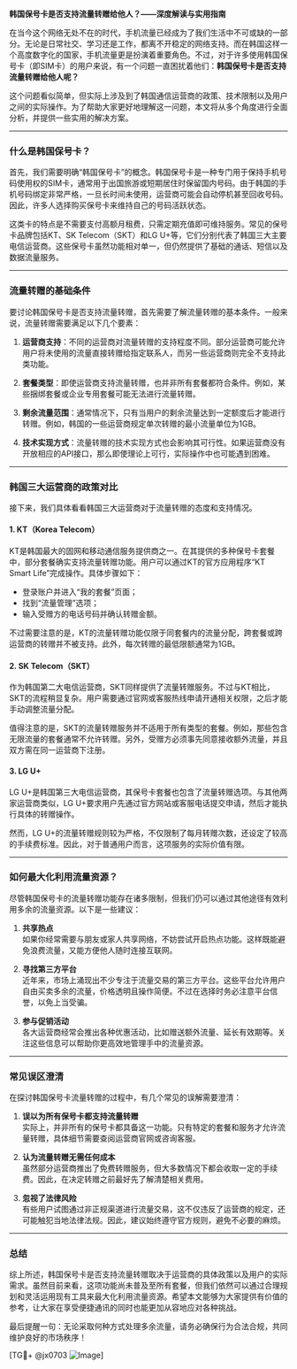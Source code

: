 **韩国保号卡是否支持流量转赠给他人？——深度解读与实用指南**

在当今这个网络无处不在的时代，手机流量已经成为了我们生活中不可或缺的一部分。无论是日常社交、学习还是工作，都离不开稳定的网络支持。而在韩国这样一个高度数字化的国家，手机流量更是扮演着重要角色。不过，对于许多使用韩国保号卡（即SIM卡）的用户来说，有一个问题一直困扰着他们：**韩国保号卡是否支持流量转赠给他人呢？**

这个问题看似简单，但实际上涉及到了韩国通信运营商的政策、技术限制以及用户之间的实际操作。为了帮助大家更好地理解这一问题，本文将从多个角度进行全面分析，并提供一些实用的解决方案。

---

### **什么是韩国保号卡？**
首先，我们需要明确“韩国保号卡”的概念。韩国保号卡是一种专门用于保持手机号码使用权的SIM卡，通常用于出国旅游或短期居住时保留国内号码。由于韩国的手机号码绑定非常严格，一旦长时间未使用，运营商可能会自动停机甚至回收号码。因此，许多人选择购买保号卡来维持自己的号码活跃状态。

这类卡的特点是不需要支付高额月租费，只需定期充值即可维持服务。常见的保号卡品牌包括KT、SK Telecom（SKT）和LG U+等，它们分别代表了韩国三大主要电信运营商。这些保号卡虽然功能相对单一，但仍然提供了基础的通话、短信以及数据流量服务。

---

### **流量转赠的基础条件**
要讨论韩国保号卡是否支持流量转赠，首先需要了解流量转赠的基本条件。一般来说，流量转赠需要满足以下几个要素：

1. **运营商支持**：不同的运营商对流量转赠的支持程度不同。部分运营商可能允许用户将未使用的流量直接转赠给指定联系人，而另一些运营商则完全不支持此类功能。
   
2. **套餐类型**：即使运营商支持流量转赠，也并非所有套餐都符合条件。例如，某些捆绑套餐或企业专用套餐可能无法进行流量转赠。

3. **剩余流量范围**：通常情况下，只有当用户的剩余流量达到一定额度后才能进行转赠。例如，韩国的一些运营商规定单次转赠的最小流量单位为1GB。

4. **技术实现方式**：流量转赠的技术实现方式也会影响其可行性。如果运营商没有开放相应的API接口，那么即使理论上可行，实际操作中也可能遇到困难。

---

### **韩国三大运营商的政策对比**
接下来，我们具体看看韩国三大运营商对于流量转赠的态度和支持情况。

#### 1. **KT（Korea Telecom）**
KT是韩国最大的固网和移动通信服务提供商之一。在其提供的多种保号卡套餐中，部分套餐确实支持流量转赠功能。用户可以通过KT的官方应用程序“KT Smart Life”完成操作。具体步骤如下：
   - 登录账户并进入“我的套餐”页面；
   - 找到“流量管理”选项；
   - 输入受赠方的电话号码并确认转赠金额。

不过需要注意的是，KT的流量转赠功能仅限于同套餐内的流量分配，跨套餐或跨运营商的转赠并不被支持。此外，每次转赠的最低限额通常为1GB。

#### 2. **SK Telecom（SKT）**
作为韩国第二大电信运营商，SKT同样提供了流量转赠服务。不过与KT相比，SKT的流程稍显复杂。用户需要通过官网或客服热线申请开通相关权限，之后才能手动调整流量分配。

值得注意的是，SKT的流量转赠服务并不适用于所有类型的套餐。例如，那些包含无限流量的套餐通常不允许转赠。另外，受赠方必须事先同意接收额外流量，并且双方需在同一运营商下注册。

#### 3. **LG U+**
LG U+是韩国第三大电信运营商，其保号卡套餐也包含了流量转赠选项。与其他两家运营商类似，LG U+要求用户先通过官方网站或客服电话提交申请，然后才能执行具体的转赠操作。

然而，LG U+的流量转赠规则较为严格，不仅限制了每月转赠次数，还设定了较高的手续费标准。因此，对于普通用户而言，这项服务的实际价值有限。

---

### **如何最大化利用流量资源？**
尽管韩国保号卡的流量转赠功能存在诸多限制，但我们仍可以通过其他途径有效利用多余的流量资源。以下是一些建议：

1. **共享热点**  
如果你经常需要与朋友或家人共享网络，不妨尝试开启热点功能。这样既能避免浪费流量，又能方便他人随时连接互联网。

2. **寻找第三方平台**  
近年来，市场上涌现出不少专注于流量交易的第三方平台。这些平台允许用户自由买卖多余的流量，价格透明且操作简便。不过在选择时务必注意平台信誉，以免上当受骗。

3. **参与促销活动**  
各大运营商经常会推出各种优惠活动，比如赠送额外流量、延长有效期等。关注这些信息可以帮助你更高效地管理手中的流量资源。

---

### **常见误区澄清**
在探讨韩国保号卡流量转赠的过程中，有几个常见的误解需要澄清：

1. **误以为所有保号卡都支持流量转赠**  
实际上，并非所有的保号卡都具备这一功能。只有特定的套餐和服务才允许流量转赠，具体细节需要查阅运营商官网或咨询客服。

2. **认为流量转赠无需任何成本**  
虽然部分运营商推出了免费转赠服务，但大多数情况下都会收取一定的手续费。因此，在决定转赠之前最好先了解清楚相关费用。

3. **忽视了法律风险**  
有些用户试图通过非正规渠道进行流量交易，这不仅违反了运营商的规定，还可能触犯当地法律法规。因此，建议始终遵守官方规则，避免不必要的麻烦。

---

### **总结**
综上所述，韩国保号卡是否支持流量转赠取决于运营商的具体政策以及用户的实际需求。虽然目前来看，这项功能尚未普及至所有套餐，但我们依然可以通过合理规划和灵活运用现有工具来最大化利用流量资源。希望本文能够为大家提供有价值的参考，让大家在享受便捷通讯的同时也能更加从容地应对各种挑战。

最后提醒一句：无论采取何种方式处理多余流量，请务必确保行为合法合规，共同维护良好的市场秩序！

[TG💪+ @jx0703 ![Image](https://github.com/user-attachments/assets/dbca1d08-cadb-493c-b0ec-ad6f7a83f270)]